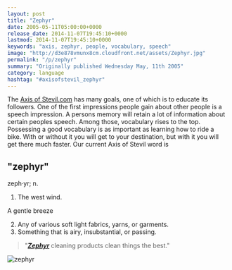 ```yaml
---
layout: post
title: "Zephyr"
date: 2005-05-11T05:00:00+0000
release_date: 2014-11-07T19:45:10+0000
lastmod: 2014-11-07T19:45:10+0000
keywords: "axis, zephyr, people, vocabulary, speech"
image: "http://d3e878vmunx8cm.cloudfront.net/assets/Zephyr.jpg"
permalink: "/p/zephyr"
summary: "Originally published Wednesday May, 11th 2005"
category: language
hashtag: "#axisofstevil_zephyr"
---
```


[id_1]: http://d3e878vmunx8cm.cloudfront.net/assets/Zephyr.jpg "zephyr"
The [Axis of Stevil.com](/ "Axis of Stevil.com") has many goals, one of which is to educate its followers. One of the first impressions people gain about other people is a speech impression. A persons memory will retain a lot of information about certain peoples speech. Among those, vocabulary rises to the top. Possessing a good vocabulary is as important as learning how to ride a bike. With or without it you will get to your destination, but with it you will get there much faster. Our current Axis of Stevil word is

## "zephyr" ##

zeph·yr; n.

1. The west wind.

 A gentle breeze

2. Any of various soft light fabrics, yarns, or garments.
3. Something that is airy, insubstantial, or passing.
 
> "***[Zephyr](http://d3e878vmunx8cm.cloudfront.net/assets/canlabel.jpg "zephyr")*** cleaning products clean things the best."

![zephyr][id_1]
